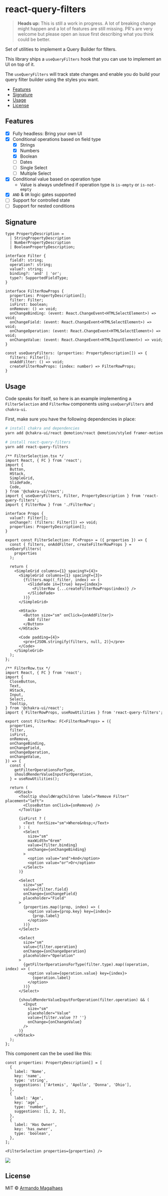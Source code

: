 # react-query-filters

> **Heads up:** This is still a work in progress. A lot of breaking change might happen and a lot of features are still missing. PR's are very welcome but please open an issue first describing what you think could be better.

Set of utilities to implement a Query Builder for filters.

This library ships a `useQueryFilters` hook that you can use to implement an UI on top of it.

The `useQueryFilters` will track state changes and enable you do build your query filter builder using the styles you want.

 - [Features](#features)
 - [Signature](#signature)
 - [Usage](#usage)
 - [License](#license)

## Features

 - [x] Fully headless: Bring your own UI
 - [x] Conditional operations based on field type
    - [x] Strings
    - [x] Numbers
    - [x] Boolean
    - [ ] Dates
    - [ ] Single Select
    - [ ] Multiple Select
 - [x] Conditional value based on operation type
    - Value is always undefined if operation type is `is-empty` or `is-not-empty`
 - [x] `AND` & `OR` logic gates supported
 - [ ] Support for controlled state
 - [ ] Support for nested conditions

## Signature

```tsx
type PropertyDescription =
  | StringPropertyDescription
  | NumberPropertyDescription
  | BooleanPropertyDescription;

interface Filter {
  field?: string;
  operation?: string;
  value?: string;
  binding?: 'and' | 'or';
  type?: SupportedFieldType;
}

interface FilterRowProps {
  properties: PropertyDescription[];
  filter: Filter;
  isFirst: boolean;
  onRemove: () => void;
  onChangeBinding: (event: React.ChangeEvent<HTMLSelectElement>) => void;
  onChangeField: (event: React.ChangeEvent<HTMLSelectElement>) => void;
  onChangeOperation: (event: React.ChangeEvent<HTMLSelectElement>) => void;
  onChangeValue: (event: React.ChangeEvent<HTMLInputElement>) => void;
}

const useQueryFilters: (properties: PropertyDescription[]) => {
  filters: Filter[];
  onAddFilter: () => void;
  createFilterRowProps: (index: number) => FilterRowProps;
}
```

## Usage

Code speaks for itself, so here is an example implementing a `FilterSelection` and `FilterRow` components using `useQueryFilters` and `chakra-ui`.

First, make sure you have the following dependencies in place:

```sh
# install chakra and dependencies
yarn add @chakra-ui/react @emotion/react @emotion/styled framer-motion

# install react-query-filters
yarn add react-query-filters
```

```tsx
/** FilterSelection.tsx */
import React, { FC } from 'react';
import {
  Button,
  HStack,
  SimpleGrid,
  SlideFade,
  Code,
} from '@chakra-ui/react';
import { useQueryFilters, Filter, PropertyDescription } from 'react-query-filters';
import { FilterRow } from './FilterRow';

interface Props {
  value?: Filter[];
  onChange?: (filters: Filter[]) => void;
  properties: PropertyDescription[];
}

export const FilterSelection: FC<Props> = ({ properties }) => {
  const { filters, onAddFilter, createFilterRowProps } = useQueryFilters(
    properties
  );

  return (
    <SimpleGrid columns={1} spacingY={4}>
      <SimpleGrid columns={1} spacingY={3}>
        {filters.map((_filter, index) => (
          <SlideFade in={true} key={index}>
            <FilterRow {...createFilterRowProps(index)} />
          </SlideFade>
        ))}
      </SimpleGrid>

      <HStack>
        <Button size="sm" onClick={onAddFilter}>
          Add filter
        </Button>
      </HStack>

      <Code padding={4}>
        <pre>{JSON.stringify(filters, null, 2)}</pre>
      </Code>
    </SimpleGrid>
  );
};
```

```tsx
/** FilterRow.tsx */
import React, { FC } from 'react';
import {
  CloseButton,
  Text,
  HStack,
  Input,
  Select,
  Tooltip,
} from '@chakra-ui/react';
import { FilterRowProps, useRowUtilities } from 'react-query-filters';

export const FilterRow: FC<FilterRowProps> = ({
  properties,
  filter,
  isFirst,
  onRemove,
  onChangeBinding,
  onChangeField,
  onChangeOperation,
  onChangeValue,
}) => {
  const {
    getFilterOperationsForType,
    shouldRenderValueInputForOperation,
  } = useRowUtilities();

  return (
    <HStack>
      <Tooltip shouldWrapChildren label="Remove Filter" placement="left">
        <CloseButton onClick={onRemove} />
      </Tooltip>

      {isFirst ? (
        <Text fontSize="sm">Where&nbsp;</Text>
      ) : (
        <Select
          size="sm"
          maxWidth="6rem"
          value={filter.binding}
          onChange={onChangeBinding}
        >
          <option value="and">And</option>
          <option value="or">Or</option>
        </Select>
      )}

      <Select
        size="sm"
        value={filter.field}
        onChange={onChangeField}
        placeholder="Field"
      >
        {properties.map((prop, index) => (
          <option value={prop.key} key={index}>
            {prop.label}
          </option>
        ))}
      </Select>

      <Select
        size="sm"
        value={filter.operation}
        onChange={onChangeOperation}
        placeholder="Operation"
      >
        {getFilterOperationsForType(filter.type).map((operation, index) => (
          <option value={operation.value} key={index}>
            {operation.label}
          </option>
        ))}
      </Select>

      {shouldRenderValueInputForOperation(filter.operation) && (
        <Input
          size="sm"
          placeholder="Value"
          value={filter.value ?? ''}
          onChange={onChangeValue}
        />
      )}
    </HStack>
  );
};
```

This component can the be used like this:

```tsx
const properties: PropertyDescription[] = [
  {
    label: 'Name',
    key: 'name',
    type: 'string',
    suggestions: ['Artemis', 'Apollo', 'Donna', 'Dhio'],
  },
  {
    label: 'Age',
    key: 'age',
    type: 'number',
    suggestions: [1, 2, 3],
  },
  {
    label: 'Has Owner',
    key: 'has_owner',
    type: 'boolean',
  },
];

<FilterSelection properties={properties} />
```

<div style="max-width: 700px">
  <img src="./.github/chakra-ui-demo.gif?raw=true">
</div>

## License

MIT © [Armando Magalhaes](https://github.com/armand1m)